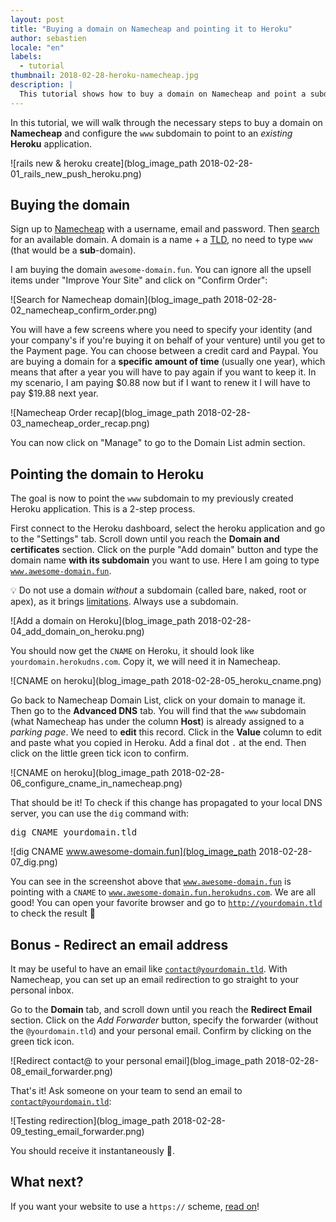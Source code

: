 ```yaml
---
layout: post
title: "Buying a domain on Namecheap and pointing it to Heroku"
author: sebastien
locale: "en"
labels:
  - tutorial
thumbnail: 2018-02-28-heroku-namecheap.jpg
description: |
  This tutorial shows how to buy a domain on Namecheap and point a subdomain to a Heroku application. Bonus: configure an email redirection.
---
```


In this tutorial, we will walk through the necessary steps to buy a domain on **Namecheap** and configure the `www` subdomain to point to an _existing_ **Heroku** application.

![rails new & heroku create](blog_image_path 2018-02-28-01_rails_new_push_heroku.png)

## Buying the domain

Sign up to [Namecheap](https://www.namecheap.com/myaccount/signup.aspx) with a username, email and password. Then [search](https://www.namecheap.com/domains/domain-name-search.aspx) for an available domain. A domain is a name + a [TLD](https://en.wikipedia.org/wiki/Top-level_domain), no need to type `www` (that would be a **sub**-domain).

I am buying the domain <code>awesome-domain.fun</code>. You can ignore all the upsell items under "Improve Your Site" and click on "Confirm Order":

![Search for Namecheap domain](blog_image_path 2018-02-28-02_namecheap_confirm_order.png)

You will have a few screens where you need to specify your identity (and your company's if you're buying it on behalf of your venture) until you get to the Payment page. You can choose between a credit card and Paypal. You are buying a domain for a **specific amount of time** (usually one year), which means that after a year you will have to pay again if you want to keep it. In my scenario, I am paying $0.88 now but if I want to renew it I will have to pay $19.88 next year.

![Namecheap Order recap](blog_image_path 2018-02-28-03_namecheap_order_recap.png)

You can now click on "Manage" to go to the Domain List admin section.

## Pointing the domain to Heroku

The goal is now to point the `www` subdomain to my previously created Heroku application. This is a 2-step process.

First connect to the Heroku dashboard, select the heroku application and go to the "Settings" tab. Scroll down until you reach the **Domain and certificates** section. Click on the purple "Add domain" button and type the domain name **with its subdomain** you want to use. Here I am going to type <code>www.awesome-domain.fun</code>.

💡 Do not use a domain _without_ a subdomain (called bare, naked, root or apex), as it brings [limitations](https://devcenter.heroku.com/articles/apex-domains). Always use a subdomain.

![Add a domain on Heroku](blog_image_path 2018-02-28-04_add_domain_on_heroku.png)

You should now get the <code>CNAME</code> on Heroku, it should look like <code>yourdomain.herokudns.com</code>. Copy it, we will need it in Namecheap.

![CNAME on heroku](blog_image_path 2018-02-28-05_heroku_cname.png)

Go back to Namecheap Domain List, click on your domain to manage it. Then go to the **Advanced DNS** tab. You will find that the <code>www</code> subdomain (what Namecheap has under the column **Host**) is already assigned to a _parking page_. We need to **edit** this record. Click in the **Value** column to edit and paste what you copied in Heroku. Add a final dot <code>.</code> at the end. Then click on the little green tick icon to confirm.


![CNAME on heroku](blog_image_path 2018-02-28-06_configure_cname_in_namecheap.png)

That should be it! To check if this change has propagated to your local DNS server, you can use the `dig` command with:

<pre>
dig CNAME yourdomain.tld
</pre>

![dig CNAME www.awesome-domain.fun](blog_image_path 2018-02-28-07_dig.png)

You can see in the screenshot above that <code>www.awesome-domain.fun</code> is pointing with a <code>CNAME</code> to <code>www.awesome-domain.fun.herokudns.com</code>. We are all good! You can open your favorite browser and go to <code>http://yourdomain.tld</code> to check the result 👏

## Bonus - Redirect an email address

It may be useful to have an email like <code>contact@yourdomain.tld</code>. With Namecheap, you can set up an email redirection to go straight to your personal inbox.

Go to the **Domain** tab, and scroll down until you reach the **Redirect Email** section. Click on the _Add Forwarder_ button, specify the forwarder (without the <code>@yourdomain.tld</code>) and your personal email. Confirm by clicking on the green tick icon.

![Redirect contact@ to your personal email](blog_image_path 2018-02-28-08_email_forwarder.png)

That's it! Ask someone on your team to send an email to <code>contact@yourdomain.tld</code>:

![Testing redirection](blog_image_path 2018-02-28-09_testing_email_forwarder.png)

You should receive it instantaneously 🍾.

## What next?

If you want your website to use a <code>https://</code> scheme, [read on](/blog/setting-up-a-free-ssl-certificate-on-heroku)!
